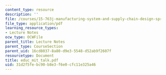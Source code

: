 ```yaml
---
content_type: resource
description: ''
file: /courses/15-763j-manufacturing-system-and-supply-chain-design-spring-2005/31d2f5febc90b8e3f6e0cfc11e325a46_educ_mit_talk.pdf
file_type: application/pdf
learning_resource_types:
- Lecture Notes
ocw_type: OCWFile
parent_title: Lecture Notes
parent_type: CourseSection
parent_uid: 16cd8037-8a80-d9e3-5548-d52ab9f2607f
resourcetype: Document
title: educ_mit_talk.pdf
uid: 31d2f5fe-bc90-b8e3-f6e0-cfc11e325a46
---
```

